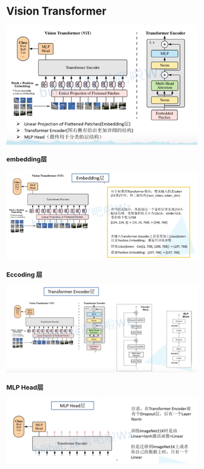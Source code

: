# Vision Transformer
<img src = ".pic/vision transformer.png">

### embedding层
<img src=".pic/VITEmbeding.png">

### Eccoding 层
<img src=".pic/VitEncoding.png">

### MLP Head层
<img src=".pic/VitMLPHead.png">